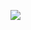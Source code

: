 ![](https://user-images.githubusercontent.com/61702107/200109150-58d8af63-4c86-41ef-8415-aa638529ad96.png)
